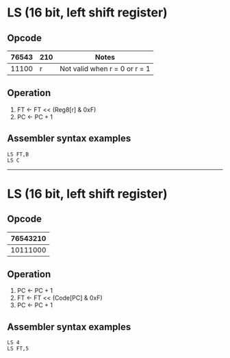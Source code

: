 # LS (16 bit, left shift register)

## Opcode
| 76543 | 210 | Notes |
|-------|-----|-------|
| 11100 | r   | Not valid when r = 0 or r = 1 |

## Operation
1. FT <- FT << (Reg8[r] & 0xF)
2. PC <- PC + 1

## Assembler syntax examples
```
LS FT,B
LS C
```

---
# LS (16 bit, left shift register)

## Opcode
| 76543210 |
|----------|
| 10111000 |

## Operation
1. PC <- PC + 1
2. FT <- FT << (Code[PC] & 0xF)
3. PC <- PC + 1

## Assembler syntax examples
```
LS 4
LS FT,5
```


